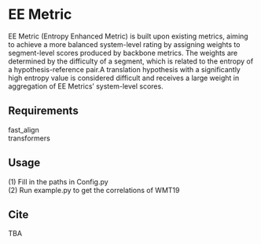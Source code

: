 # EE Metric
EE Metric (Entropy Enhanced Metric) is built upon existing metrics, aiming to achieve a more balanced system-level rating by assigning weights to segment-level scores produced by backbone metrics. The weights are determined by the difficulty of a segment, which is related to the entropy of a hypothesis-reference pair.A translation hypothesis with a significantly high entropy value is considered difficult and receives a large weight in aggregation of EE Metrics’ system-level scores.
## Requirements
fast_align  
transformers
## Usage
(1) Fill in the paths in Config.py  
(2) Run example.py to get the correlations of WMT19
## Cite
TBA